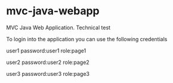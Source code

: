 # mvc-java-webapp
MVC Java Web Application. Technical test

To login into the application you can use the following credentials 

 user1 password:user1 role:page1  
 
 user2 password:user2 role:page2  
 
 user3 password:user3 role:page3  
 

